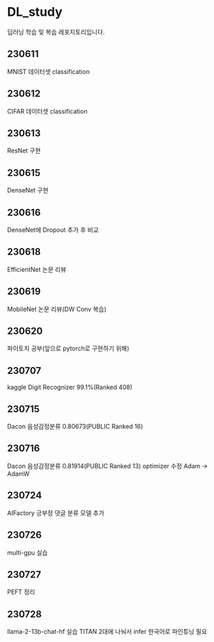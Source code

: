 # DL_study
딥러닝 학습 및 복습 레포지토리입니다.

## 230611
MNIST 데이터셋 classification

## 230612
CIFAR 데이터셋 classification

## 230613
ResNet 구현

## 230615
DenseNet 구현

## 230616
DenseNet에 Dropout 추가 후 비교

## 230618
EfficientNet 논문 리뷰

## 230619
MobileNet 논문 리뷰(DW Conv 복습)

## 230620
파이토치 공부(앞으로 pytorch로 구현하기 위해)

## 230707
kaggle Digit Recognizer 99.1%(Ranked 408)

## 230715
Dacon 음성감정분류 0.80673(PUBLIC Ranked 16)

## 230716
Dacon 음성감정분류 0.81914(PUBLIC Ranked 13) optimizer 수정 Adam -> AdamW

## 230724
AIFactory 긍부정 댓글 분류 모델 추가

## 230726
multi-gpu 실습

## 230727
PEFT 정리

## 230728
llama-2-13b-chat-hf 실습 
TITAN 2대에 나눠서 infer
한국어로 파인튜닝 필요